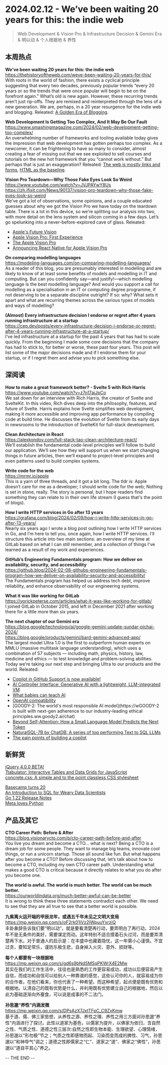 2024.02.12 - We’ve been waiting 20 years for this: the indie web  
========  

> Web Development & Vision Pro & Infrastructure Decision & Gemini Era & 明以动 & 个人根据地 & 养性

## 本周热点

**We’ve been waiting 20 years for this: the indie web**  
https://thehistoryoftheweb.com/weve-been-waiting-20-years-for-this/  
With roots in the world of fashion, there exists a cyclical principle suggesting that every two decades, previously popular trends “every 20 years or so the trends that were once popular will begin to be on the forefront again.” What’s old is new again. However, these recurring trends aren’t just rip-offs. They are remixed and reinterpreted through the lens of a new generation. We are, perhaps, in a 20 year resurgence for the indie web and blogging. Releated: [A Golden Era of Blogging](https://blog.jim-nielsen.com/2024/golden-era-blogging/).

**Web Development Is Getting Too Complex, And It May Be Our Fault**  
https://www.smashingmagazine.com/2024/02/web-development-getting-too-complex/  
An overwhelming number of frameworks and tooling available today gives the impression that web development has gotten perhaps too complex. As a newcomer, it can be frightening to have so many to consider, almost creating a fear of missing out that we see exploited to sell courses and tutorials on the new hot framework that you “cannot work without.” But perhaps that is just an exaggeration? Releated: [The web is mostly links and forms](https://gomakethings.com/the-web-is-mostly-links-and-forms/), [HTML as the baseline](https://gomakethings.com/html-as-the-baseline/).  

**Vision Pro Teardown—Why Those Fake Eyes Look So Weird**  
https://www.youtube.com/watch?v=JVJPAYwY8Us  
https://zh.ifixit.com/News/90137/vision-pro-teardown-why-those-fake-eyes-look-so-weird  
We’ve got a lot of observations, some opinions, and a couple educated guesses about why we got the Vision Pro we have today on the teardown table. There is a lot in this device, so we’re splitting our analysis into two, with more detail on the lens system and silicon coming in a few days. Let’s go spelunking into a never-before-explored cave of glass. Releated: 
- [Apple's Future Vision](https://www.viget.com/articles/apples-future-vision/)  
- [Apple Vision Pro: First Experience](https://www.lukew.com/ff/entry.asp?2051)  
- [The Apple Vision Pro](https://stratechery.com/2024/the-apple-vision-pro/)  
- [Announcing React Native for Apple Vision Pro](https://www.callstack.com/blog/announcing-react-native-for-apple-vision-pro)  

**On comparing modelling languages**  
https://modeling-languages.com/on-comparing-modelling-languages/  
As a reader of this blog, you are presumably interested in modelling and are likely to know of at least some benefits of models and modelling in IT and computing. But can you confidently say—and justify!—which modelling language is the best modelling language? And would you support a call for modelling as a specialisation in an IT or computing degree programme, if not deserving to be a separate discipline outright? If so: why? What sets it apart and what are recurring themes across the various types of models and ways of modelling?

**(Almost) Every infrastructure decision I endorse or regret after 4 years running infrastructure at a startup**  
https://cep.dev/posts/every-infrastructure-decision-i-endorse-or-regret-after-4-years-running-infrastructure-at-a-startup/  
I’ve led infrastructure at a startup for the past 4 years that has had to scale quickly. From the beginning I made some core decisions that the company has had to stick to, for better or worse, these past four years. This post will list some of the major decisions made and if I endorse them for your startup, or if I regret them and advise you to pick something else.

##  深阅读

**How to make a great framework better? - Svelte 5 with Rich Harris**  
https://www.youtube.com/watch?v=z7n17ajJpCo  
We sat down for an interview with Rich Harris, the creator of Svelte and SvelteKit. In this video, Rich dives deep into the philosophy, features, and future of Svelte. Harris explains how Svelte simplifies web development, making it more accessible and improving app performance by compiling code at build time. He discusses the evolution of Svelte from its early days in newsrooms to the introduction of SvelteKit for full-stack development. 

**Clean Architecture in React**  
https://alexkondov.com/full-stack-tao-clean-architecture-react/  
We’ll establish the fundamental code-level principles we’ll follow to build our application. We’ll see how they will support us when we start changing things in future articles, then we’ll expand to project-level principles and even patterns used to build complex systems.

**Write code for the web**  
https://mrmr.io/apple  
This is a yarn of three threads, and it got a bit long. The tldr is: Apple doesn’t care for me as a developer; I should write code for the web; Nothing is set in stone, really. The story is personal, but I hope readers find something they can relate to in their own life stream (I guess that's the point of blogs).  

**How I write HTTP services in Go after 13 years**  
https://grafana.com/blog/2024/02/09/how-i-write-http-services-in-go-after-13-years/  
Nearly six years ago I wrote a blog post outlining how I write HTTP services in Go, and I’m here to tell you, once again, how I write HTTP services. I'll structure this article into two main sections: an overview of my time at GitLab based on what I can still remember, and a collection of things I've learned as a result of my work and experiences.

**GitHub’s Engineering Fundamentals program: How we deliver on availability, security, and accessibility**  
https://github.blog/2024-02-08-githubs-engineering-fundamentals-program-how-we-deliver-on-availability-security-and-accessibility/  
The Fundamentals program has helped us address tech debt, improve reliability, and enhance observability of our engineering systems.

**What it was like working for GitLab**  
https://yorickpeterse.com/articles/what-it-was-like-working-for-gitlab/  
I joined GitLab in October 2015, and left in December 2021 after working there for a little more than six years.

**The next chapter of our Gemini era**  
https://blog.google/technology/ai/google-gemini-update-sundar-pichai-2024/  
https://blog.google/products/gemini/bard-gemini-advanced-app/  
The largest model Ultra 1.0 is the first to outperform human experts on MMLU (massive multitask language understanding), which uses a combination of 57 subjects — including math, physics, history, law, medicine and ethics — to test knowledge and problem-solving abilities. Today we’re taking our next step and bringing Ultra to our products and the world. Releated:  
- [Copilot in GitHub Support is now available!](https://github.blog/2024-02-09-copilot-in-github-support-is-now-available/)  
- [AI Controller Interface: Generative AI with a lightweight, LLM-integrated VM](https://www.microsoft.com/en-us/research/blog/ai-controller-interface-generative-ai-with-a-lightweight-llm-integrated-vm/)  
- [What babies can teach AI](https://www.technologyreview.com/2024/02/06/1087793/what-babies-can-teach-ai/)  
- [OpenAI compatibility](https://ollama.com/blog/openai-compatibility)  
- [GOODY-2: The world's most responsible AI model](https://wGOODY-2 is built with next-gen adherence to our industry-leading ethical principles.ww.goody2.ai/chat)  
- [Beyond Self-Attention: How a Small Language Model Predicts the Next Token](https://shyam.blog/posts/beyond-self-attention/)  
- [NaturalSQL-7B by ChatDB: A series of top performing Text to SQL LLMs](https://github.com/cfahlgren1/natural-sql)  
- [The pain points of building a copilot](https://austinhenley.com/blog/copilotpainpoints.html)  

## 新鲜货

[jQuery 4.0.0 BETA!](https://blog.jquery.com/2024/02/06/jquery-4-0-0-beta/)  
[Ttabulator: Interactive Tables and Data Grids for JavaScript](https://github.com/olifolkerd/tabulator)  
[concrete.css: A simple and to the point classless CSS stylesheet](https://concrete.style/)  

[Basecamp turns 20](https://world.hey.com/dhh/basecamp-turns-20-091d07b7)  
[An Introduction to SQL for Weary Data Scientists](https://gvwilson.github.io/sql-tutorial/)  
[Go 1.22 Release Notes](https://go.dev/doc/go1.22)  
[Meta loves Python](https://engineering.fb.com/2024/02/12/developer-tools/meta-loves-python/)  

## 产品及其它  

**CTO Career Path: Before & After**  
https://blog.visionarycto.com/p/cto-career-path-before-and-after  
You live you dream and become a CTO... what is next? Being a CTO is a dream job for some people. They want to manage big teams, innovate cool things, or run a unicorn startup. Those all sound like fun. But what happens after you become a CTO? Before discussing that, let’s talk about how to become a CTO, including my own CTO career path. Understanding what makes a good CTO is critical because it directly relates to what you do after you become one.

**The world is awful. The world is much better. The world can be much better.**  
https://ourworldindata.org/much-better-awful-can-be-better  
It is wrong to think these three statements contradict each other. We need to see that they are all true to see that a better world is possible.

**九紫离火运开端的甲辰龙年，或遇五千年未见之文明大变局**  
https://mp.weixin.qq.com/s/oF2rk01iVz2IWpuuYxrziQ  
丰卦彖辞告诉我们要“明以动”，就是要看清楚再行动，要弄明白了再行动，2024年不是无条件的美好，需要谋定而动。这年特别不适合摸着石头过河，而是要弄清楚再下水。对于普通人的启示是：在丰盛中也藏着隐忧，这一年需小心谨慎。不宜过贪，要知足常乐，谨防乐极生悲，自身掉入火灾、意外、损财等。

**每个人都要有一块根据地**  
https://mp.weixin.qq.com/s/gd6s9bNdSMSqPKWrX4E2Mw  
其实在我们的工作生活中，往往也是熟悉的工作更容易成功，成功以后便容易产生自信，而成功和自信可以给别人一种靠谱的感觉，这些认可你的人，就容易成为你的合作者。在他们看来，你也代表了一种希望。而这种希望，起点便是既有优势和根据地。认清自己的既有优势是什么，并利用既有优势建立自己的根据地，然后以此为基础逐渐向外蚕食，可以说是成事的不二法门。

**孙思邈“养性”内涵发微**  
https://mp.weixin.qq.com/s/DPsAzX7JxtTFpC_C9ZxKmw  
基于道、儒、佛三家思想，从养性之源、养性之理、养性之用三方面对孙思邈“养性”内涵进行了探讨。此性以道家为基色，以儒家为提升，以佛家为依归，含自然之性、气质之性、道德之性三层次:自然之性即生物本能、生理欲望、心理情绪，孙思邈以“形勿极”节之；气质之性即感物而起、习染而变而成的脾性、习气，孙思邈以“和神导气”调之；道德之性即儒家之“仁”、道家之“道”、佛家之“佛性”，孙思邈以“道自平其心”养之。

-- THE END --
